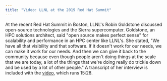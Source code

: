 ```yaml
---
title: "Video: LLNL at the 2019 Red Hat Summit"
---
```


At the recent Red Hat Summit in Boston, LLNL's Robin Goldstone discussed open-source technologies and the Sierra supercomputer. Goldstone, an HPC solutions architect, said "open source makes perfect sense" for scalability and performance in an HPC center like LLNL's. She stated, "We have all that visibility and that software. If it doesn't work for our needs, we can make it work for our needs. And then we can give it back to the community because even though people aren't doing things at the scale that we are today, a lot of the things that we're doing really do trickle down and be used by a lot of other people." A transcript of her interview is included with the [video](https://video.cube365.net/c/914449), which runs 15:28.
